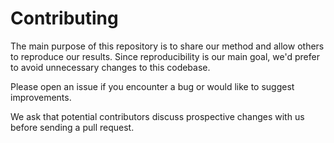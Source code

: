 # Contributing

The main purpose of this repository is to share our method and allow others
to reproduce our results.
Since reproducibility is our main goal, we'd prefer to avoid unnecessary
changes to this codebase.

Please open an issue if you encounter a bug or would like to suggest improvements.

We ask that potential contributors discuss prospective changes with us before
sending a pull request.
